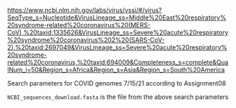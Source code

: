 <!-- TODO: Use markdown to format this file -->

https://www.ncbi.nlm.nih.gov/labs/virus/vssi/#/virus?SeqType_s=Nucleotide&VirusLineage_ss=Middle%20East%20respiratory%20syndrome-related%20coronavirus%20(MERS-CoV),%20taxid:1335626&VirusLineage_ss=Severe%20acute%20respiratory%20syndrome%20coronavirus%202%20(SARS-CoV-2),%20taxid:2697049&VirusLineage_ss=Severe%20acute%20respiratory%20syndrome-related%20coronavirus,%20taxid:694009&Completeness_s=complete&QualNum_i=50&Region_s=Africa&Region_s=Asia&Region_s=South%20America

Search parameters for COVID genomes 7/15/21 according to Assignment08


`NCBI_sequences_download.fasta` is the file from the above search parameters 